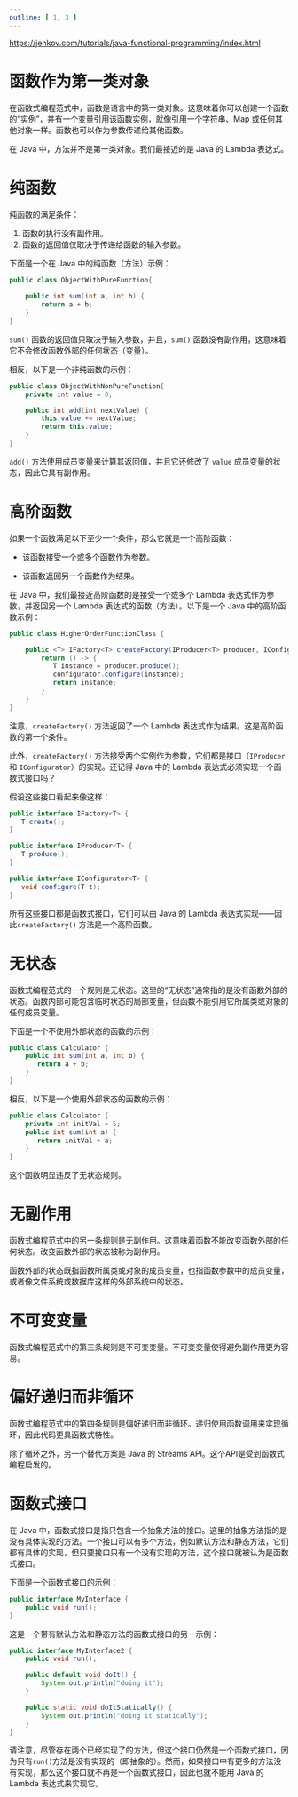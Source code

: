 ```yaml
---
outline: [ 1, 3 ]
---
```


https://jenkov.com/tutorials/java-functional-programming/index.html

# 函数作为第一类对象

在函数式编程范式中，函数是语言中的第一类对象。这意味着你可以创建一个函数的“实例”，并有一个变量引用该函数实例，就像引用一个字符串、Map 或任何其他对象一样。函数也可以作为参数传递给其他函数。

在 Java 中，方法并不是第一类对象。我们最接近的是 Java 的 Lambda 表达式。

# 纯函数

纯函数的满足条件：

1. 函数的执行没有副作用。
2. 函数的返回值仅取决于传递给函数的输入参数。

下面是一个在 Java 中的纯函数（方法）示例：

```java
public class ObjectWithPureFunction{
    
    public int sum(int a, int b) {
        return a + b;
    }
}
```

`sum()` 函数的返回值只取决于输入参数，并且，`sum()` 函数没有副作用，这意味着它不会修改函数外部的任何状态（变量）。

相反，以下是一个非纯函数的示例：

```java
public class ObjectWithNonPureFunction{
    private int value = 0;

    public int add(int nextValue) {
        this.value += nextValue;
        return this.value;
    }
}
```

`add()` 方法使用成员变量来计算其返回值，并且它还修改了 `value` 成员变量的状态，因此它具有副作用。

# 高阶函数

如果一个函数满足以下至少一个条件，那么它就是一个高阶函数：

* 该函数接受一个或多个函数作为参数。

* 该函数返回另一个函数作为结果。

在 Java 中，我们最接近高阶函数的是接受一个或多个 Lambda 表达式作为参数，并返回另一个 Lambda 表达式的函数（方法）。以下是一个 Java 中的高阶函数示例：

```java
public class HigherOrderFunctionClass {

    public <T> IFactory<T> createFactory(IProducer<T> producer, IConfigurator<T> configurator) {
        return () -> {
           T instance = producer.produce();
           configurator.configure(instance);
           return instance;
        }
    }
}
```

注意，`createFactory()` 方法返回了一个 Lambda 表达式作为结果。这是高阶函数的第一个条件。

此外，`createFactory()` 方法接受两个实例作为参数，它们都是接口（`IProducer` 和 `IConfigurator`）的实现。还记得 Java 中的 Lambda 表达式必须实现一个函数式接口吗？

假设这些接口看起来像这样：

```java
public interface IFactory<T> {
   T create();
}
```

```java
public interface IProducer<T> {
   T produce();
}
```

```java
public interface IConfigurator<T> {
   void configure(T t);
}
```

所有这些接口都是函数式接口，它们可以由 Java 的 Lambda 表达式实现——因此`createFactory()` 方法是一个高阶函数。

# 无状态

函数式编程范式的一个规则是无状态。这里的“无状态”通常指的是没有函数外部的状态。函数内部可能包含临时状态的局部变量，但函数不能引用它所属类或对象的任何成员变量。

下面是一个不使用外部状态的函数的示例：

```java
public class Calculator {
    public int sum(int a, int b) {
       return a + b;
    }
}
```

相反，以下是一个使用外部状态的函数的示例：

```java
public class Calculator {
    private int initVal = 5;
    public int sum(int a) {
       return initVal + a;
    }
}
```

这个函数明显违反了无状态规则。

# 无副作用

函数式编程范式中的另一条规则是无副作用。这意味着函数不能改变函数外部的任何状态。改变函数外部的状态被称为副作用。

函数外部的状态既指函数所属类或对象的成员变量，也指函数参数中的成员变量，或者像文件系统或数据库这样的外部系统中的状态。

# 不可变变量

函数式编程范式中的第三条规则是不可变变量。不可变变量使得避免副作用更为容易。

# 偏好递归而非循环

函数式编程范式中的第四条规则是偏好递归而非循环。递归使用函数调用来实现循环，因此代码更具函数式特性。

除了循环之外，另一个替代方案是 Java 的 Streams API。这个API是受到函数式编程启发的。

# 函数式接口

在 Java 中，函数式接口是指只包含一个抽象方法的接口。这里的抽象方法指的是没有具体实现的方法。一个接口可以有多个方法，例如默认方法和静态方法，它们都有具体的实现，但只要接口只有一个没有实现的方法，这个接口就被认为是函数式接口。

下面是一个函数式接口的示例：

```java
public interface MyInterface {
    public void run();
}
```

这是一个带有默认方法和静态方法的函数式接口的另一示例：

```java
public interface MyInterface2 {
    public void run();

    public default void doIt() {
        System.out.println("doing it");
    }

    public static void doItStatically() {
        System.out.println("doing it statically");
    }
}
```

请注意，尽管存在两个已经实现了的方法，但这个接口仍然是一个函数式接口，因为只有`run()`方法是没有实现的（即抽象的）。然而，如果接口中有更多的方法没有实现，那么这个接口就不再是一个函数式接口，因此也就不能用 Java 的 Lambda 表达式来实现它。
